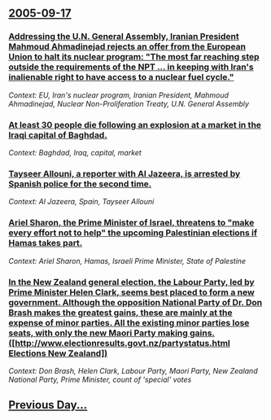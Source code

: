 ## [2005-09-17](/news/2005/09/17/index.md)

### [ Addressing the U.N. General Assembly, Iranian President Mahmoud Ahmadinejad rejects an offer from the European Union to halt its nuclear program: "The most far reaching step outside the requirements of the NPT ... in keeping with Iran's inalienable right to have access to a nuclear fuel cycle."](/news/2005/09/17/addressing-the-u-n-general-assembly-iranian-president-mahmoud-ahmadinejad-rejects-an-offer-from-the-european-union-to-halt-its-nuclear-pr.md)
_Context: EU, Iran's nuclear program, Iranian President, Mahmoud Ahmadinejad, Nuclear Non-Proliferation Treaty, U.N. General Assembly_

### [ At least 30 people die following an explosion at a market in the Iraqi capital of Baghdad. ](/news/2005/09/17/at-least-30-people-die-following-an-explosion-at-a-market-in-the-iraqi-capital-of-baghdad.md)
_Context: Baghdad, Iraq, capital, market_

### [ Tayseer Allouni, a reporter with Al Jazeera, is arrested by Spanish police for the second time. ](/news/2005/09/17/tayseer-allouni-a-reporter-with-al-jazeera-is-arrested-by-spanish-police-for-the-second-time.md)
_Context: Al Jazeera, Spain, Tayseer Allouni_

### [ Ariel Sharon, the Prime Minister of Israel, threatens to "make every effort not to help" the upcoming Palestinian elections if Hamas takes part. ](/news/2005/09/17/ariel-sharon-the-prime-minister-of-israel-threatens-to-make-every-effort-not-to-help-the-upcoming-palestinian-elections-if-hamas-takes.md)
_Context: Ariel Sharon, Hamas, Israeli Prime Minister, State of Palestine_

### [ In the New Zealand general election, the Labour Party, led by Prime Minister Helen Clark, seems best placed to form a new government. Although the opposition National Party of Dr. Don Brash makes the greatest gains, these are mainly at the expense of minor parties. All the existing minor parties lose seats, with only the new Maori Party making gains. ([http://www.electionresults.govt.nz/partystatus.html Elections New Zealand])](/news/2005/09/17/in-the-new-zealand-general-election-the-labour-party-led-by-prime-minister-helen-clark-seems-best-placed-to-form-a-new-government-altho.md)
_Context: Don Brash, Helen Clark, Labour Party, Maori Party, New Zealand National Party, Prime Minister, count of 'special' votes_

## [Previous Day...](/news/2005/09/16/index.md)

